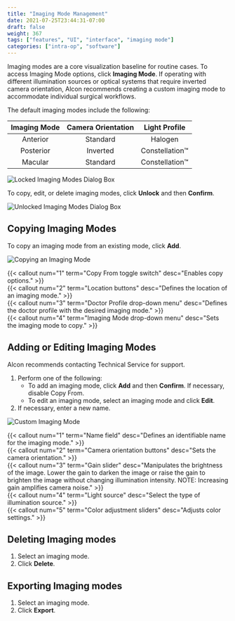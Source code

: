 ```yaml
---
title: "Imaging Mode Management"
date: 2021-07-25T23:44:31-07:00
draft: false
weight: 367
tags: ["features", "UI", "interface", "imaging mode"]
categories: ["intra-op", "software"]
---
```


Imaging modes are a core visualization baseline for routine cases. To access Imaging Mode options, click **Imaging Mode**. If operating with different illumination sources or optical systems that require inverted camera orientation, Alcon recommends creating a custom imaging mode to accommodate individual surgical workflows.

The default imaging modes include the following:

| Imaging Mode | Camera Orientation | Light Profile |
| :---: | :---: | :---: |
| Anterior | Standard | Halogen |
| Posterior | Inverted | Constellation™ |
| Macular | Standard | Constellation™ |

![Locked Imaging Modes Dialog Box](/images/sw_imaging_mode_locked.Exporting)

To copy, edit, or delete imaging modes, click **Unlock** and then **Confirm**.

![Unlocked Imaging Modes Dialog Box](/images/sw_imaging_mode_unlocked.png)

## Copying Imaging Modes

To copy an imaging mode from an existing mode, click **Add**.

![Copying an Imaging Mode](/images/sw_imaging_mode_copy.svg)

{{< callout num="1" term="Copy From toggle switch" desc="Enables copy options." >}}  
{{< callout num="2" term="Location buttons" desc="Defines the location of an imaging mode." >}}  
{{< callout num="3" term="Doctor Profile drop-down menu" desc="Defines the doctor profile with the desired imaging mode." >}}  
{{< callout num="4" term="Imaging Mode drop-down menu" desc="Sets the imaging mode to copy." >}}  

## Adding or Editing Imaging Modes

Alcon recommends contacting Technical Service for support.

1. Perform one of the following:
    * To add an imaging mode, click **Add** and then **Confirm**. If necessary, disable Copy From.
    * To edit an imaging mode, select an imaging mode and click **Edit**.
2. If necessary, enter a new name.

![Custom Imaging Mode](/images/sw_imaging_mode_custom.svg)

{{< callout num="1" term="Name field" desc="Defines an identifiable name for the imaging mode." >}}  
{{< callout num="2" term="Camera orientation buttons" desc="Sets the camera orientation." >}}  
{{< callout num="3" term="Gain slider" desc="Manipulates the brightness of the image. Lower the gain to darken the image or raise the gain to brighten the image without changing illumination intensity. NOTE: Increasing gain amplifies camera noise." >}}  
{{< callout num="4" term="Light source" desc="Select the type of illumination source." >}}  
{{< callout num="5" term="Color adjustment sliders" desc="Adjusts color settings." >}}

## Deleting Imaging modes

1. Select an imaging mode.
2. Click **Delete**.

## Exporting Imaging modes
1. Select an imaging mode.
2. Click **Export**.

